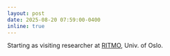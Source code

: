 ```yaml
---
layout: post
date: 2025-08-20 07:59:00-0400
inline: true
---
```


Starting as visiting researcher at <a href="https://www.uio.no/ritmo/english/" target=blank>RITMO</a>, Univ. of Oslo.
